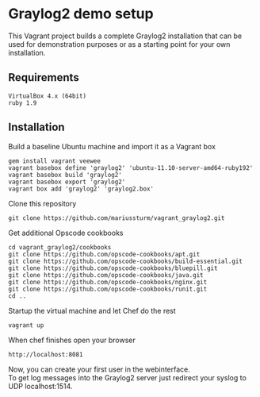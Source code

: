 # Graylog2 demo setup
This Vagrant project builds a complete Graylog2 installation that can be used
for demonstration purposes or as a starting point for your own installation.

## Requirements
    VirtualBox 4.x (64bit)
    ruby 1.9

## Installation
Build a baseline Ubuntu machine and import it as a Vagrant box

    gem install vagrant veewee
    vagrant basebox define 'graylog2' 'ubuntu-11.10-server-amd64-ruby192'
    vagrant basebox build 'graylog2'
    vagrant basebox export 'graylog2'
    vagrant box add 'graylog2' 'graylog2.box'

Clone this repository

    git clone https://github.com/mariussturm/vagrant_graylog2.git

Get additional Opscode cookbooks

    cd vagrant_graylog2/cookbooks
    git clone https://github.com/opscode-cookbooks/apt.git
    git clone https://github.com/opscode-cookbooks/build-essential.git
    git clone https://github.com/opscode-cookbooks/bluepill.git
    git clone https://github.com/opscode-cookbooks/java.git
    git clone https://github.com/opscode-cookbooks/nginx.git
    git clone https://github.com/opscode-cookbooks/runit.git
    cd ..

Startup the virtual machine and let Chef do the rest

    vagrant up

When chef finishes open your browser 

    http://localhost:8081

Now, you can create your first user in the webinterface.<br>
To get log messages into the Graylog2 server just redirect your syslog to UDP localhost:1514.


